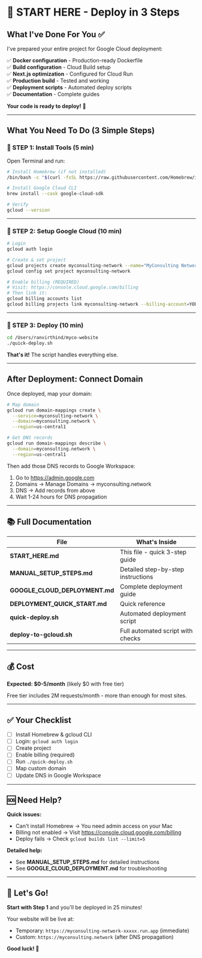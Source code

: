 # 🎯 **START HERE - Deploy in 3 Steps**

## What I've Done For You ✅

I've prepared your entire project for Google Cloud deployment:

✅ **Docker configuration** - Production-ready Dockerfile  
✅ **Build configuration** - Cloud Build setup  
✅ **Next.js optimization** - Configured for Cloud Run  
✅ **Production build** - Tested and working  
✅ **Deployment scripts** - Automated deploy scripts  
✅ **Documentation** - Complete guides  

**Your code is ready to deploy!** 🚀

---

## What You Need To Do (3 Simple Steps)

### **🔧 STEP 1: Install Tools** (5 min)

Open Terminal and run:

```bash
# Install Homebrew (if not installed)
/bin/bash -c "$(curl -fsSL https://raw.githubusercontent.com/Homebrew/install/HEAD/install.sh)"

# Install Google Cloud CLI
brew install --cask google-cloud-sdk

# Verify
gcloud --version
```

---

### **🔐 STEP 2: Setup Google Cloud** (10 min)

```bash
# Login
gcloud auth login

# Create & set project
gcloud projects create myconsulting-network --name="MyConsulting Network"
gcloud config set project myconsulting-network

# Enable billing (REQUIRED)
# Visit: https://console.cloud.google.com/billing
# Then link it:
gcloud billing accounts list
gcloud billing projects link myconsulting-network --billing-account=YOUR_BILLING_ID
```

---

### **🚀 STEP 3: Deploy** (10 min)

```bash
cd /Users/ranvirthind/myco-website
./quick-deploy.sh
```

**That's it!** The script handles everything else.

---

## After Deployment: Connect Domain

Once deployed, map your domain:

```bash
# Map domain
gcloud run domain-mappings create \
  --service=myconsulting-network \
  --domain=myconsulting.network \
  --region=us-central1

# Get DNS records
gcloud run domain-mappings describe \
  --domain=myconsulting.network \
  --region=us-central1
```

Then add those DNS records to Google Workspace:
1. Go to https://admin.google.com
2. Domains → Manage Domains → myconsulting.network
3. DNS → Add records from above
4. Wait 1-24 hours for DNS propagation

---

## 📚 Full Documentation

| File | What's Inside |
|------|---------------|
| **START_HERE.md** | This file - quick 3-step guide |
| **MANUAL_SETUP_STEPS.md** | Detailed step-by-step instructions |
| **GOOGLE_CLOUD_DEPLOYMENT.md** | Complete deployment guide |
| **DEPLOYMENT_QUICK_START.md** | Quick reference |
| **quick-deploy.sh** | Automated deployment script |
| **deploy-to-gcloud.sh** | Full automated script with checks |

---

## 💰 Cost

**Expected: $0-5/month** (likely $0 with free tier)

Free tier includes 2M requests/month - more than enough for most sites.

---

## ✅ Your Checklist

- [ ] Install Homebrew & gcloud CLI
- [ ] Login: `gcloud auth login`
- [ ] Create project
- [ ] Enable billing (required)
- [ ] Run `./quick-deploy.sh`
- [ ] Map custom domain
- [ ] Update DNS in Google Workspace

---

## 🆘 Need Help?

**Quick issues:**
- Can't install Homebrew → You need admin access on your Mac
- Billing not enabled → Visit https://console.cloud.google.com/billing
- Deploy fails → Check `gcloud builds list --limit=5`

**Detailed help:**
- See **MANUAL_SETUP_STEPS.md** for detailed instructions
- See **GOOGLE_CLOUD_DEPLOYMENT.md** for troubleshooting

---

## 🎉 Let's Go!

**Start with Step 1** and you'll be deployed in 25 minutes!

Your website will be live at:
- Temporary: `https://myconsulting-network-xxxxx.run.app` (immediate)
- Custom: `https://myconsulting.network` (after DNS propagation)

**Good luck! 🚀**

